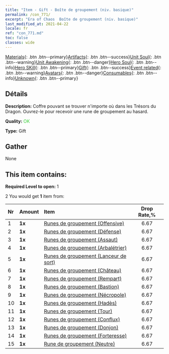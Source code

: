 ```yaml
---
title: "Item - Gift - Boîte de groupement (niv. basique)"
permalink: /con_771/
excerpt: "Era of Chaos  Boîte de groupement (niv. basique)"
last_modified_at: 2021-04-22
locale: fr
ref: "con_771.md"
toc: false
classes: wide
---
```

 [Materials](/ItemsFR/){: .btn .btn--primary}[Artifacts](/ItemsFR/Artifacts/){: .btn .btn--success}[Unit Soul](/ItemsFR/UnitSoul/){: .btn .btn--warning}[Unit Awakening](/ItemsFR/UnitAwakening/){: .btn .btn--danger}[Hero Soul](/ItemsFR/HeroSoul/){: .btn .btn--info}[Hero SKill](/ItemsFR/HeroSkill/){: .btn .btn--primary}[Gift](/ItemsFR/Gift/){: .btn .btn--success}[Event related](/ItemsFR/Events/){: .btn .btn--warning}[Avatars](/ItemsFR/Avatars/){: .btn .btn--danger}[Consumables](/ItemsFR/Consumables/){: .btn .btn--info}[Unknown](/ItemsFR/Unknown/){: .btn .btn--primary}

## Détails
 **Description:** Coffre pouvant se trouver n'importe où dans les Trésors du Dragon. Ouvrez-le pour recevoir une rune de groupement au hasard.

 **Quality:** <span style="color: #32CD32">OK</span>

 **Type:** Gift

## Gather

  None

## This item contains:

 **Required Level to open:** 1

 2 You would get **1** item  from:

  | Nr | Amount |     Item    | Drop Rate,% |
  |:---|:-------|:------------|:---------:|
  | 1 |  **1x** | [Runes de groupement (Offensive)](/fr/Items/con_734/) | 6.67 | 
  | 2 |  **1x** | [Runes de groupement (Défense)](/fr/Items/con_739/) | 6.67 | 
  | 3 |  **1x** | [Runes de groupement (Assaut)](/fr/Items/con_741/) | 6.67 | 
  | 4 |  **1x** | [Runes de groupement (Arbalétrier)](/fr/Items/con_742/) | 6.67 | 
  | 5 |  **1x** | [Runes de groupement (Lanceur de sort)](/fr/Items/con_746/) | 6.67 | 
  | 6 |  **1x** | [Runes de groupement (Château)](/fr/Items/con_752/) | 6.67 | 
  | 7 |  **1x** | [Runes de groupement (Rempart)](/fr/Items/con_753/) | 6.67 | 
  | 8 |  **1x** | [Runes de groupement (Bastion)](/fr/Items/con_754/) | 6.67 | 
  | 9 |  **1x** | [Runes de groupement (Nécropole)](/fr/Items/con_755/) | 6.67 | 
  | 10 |  **1x** | [Runes de groupement (Hadès)](/fr/Items/con_777/) | 6.67 | 
  | 11 |  **1x** | [Runes de groupement (Tour)](/fr/Items/con_785/) | 6.67 | 
  | 12 |  **1x** | [Runes de groupement (Conflux)](/fr/Items/con_791/) | 6.67 | 
  | 13 |  **1x** | [Runes de groupement (Donjon)](/fr/Items/con_792/) | 6.67 | 
  | 14 |  **1x** | [Runes de groupement (Forteresse)](/fr/Items/con_818/) | 6.67 | 
  | 15 |  **1x** | [Rune de groupement (Neutre)](/fr/Items/con_869/) | 6.67 | 
